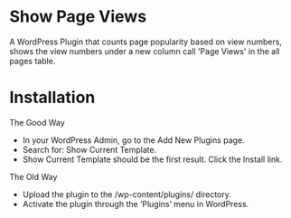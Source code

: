 # Show Page Views   

A WordPress Plugin that counts page popularity based on view numbers, shows the view numbers under a new column call 'Page Views' in the all pages table. 

# Installation

The Good Way

- In your WordPress Admin, go to the Add New Plugins page.
- Search for: Show Current Template.
- Show Current Template should be the first result. Click the Install link.

The Old Way

- Upload the plugin to the /wp-content/plugins/ directory.
- Activate the plugin through the ‘Plugins’ menu in WordPress.
